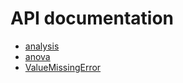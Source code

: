 # API documentation

* [analysis](/api/pyjugex_analysis)
* [anova](/api/pyjugex_anova)
* [ValueMissingError](/api/value_missing_error)